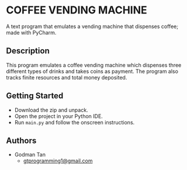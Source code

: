 # COFFEE VENDING MACHINE

A text program that emulates a vending machine that dispenses coffee; made with PyCharm.

## Description

This program emulates a coffee vending machine which dispenses three different types of drinks and takes coins as payment. The program also tracks finite resources and total money deposited.

## Getting Started

* Download the zip and unpack.
* Open the project in your Python IDE.
* Run `main.py` and follow the onscreen instructions.

## Authors

* Godman Tan
  * gtprogramming1@gmail.com
